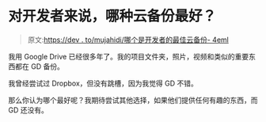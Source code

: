 # 对开发者来说，哪种云备份最好？

> 原文:[https://dev . to/mujahidi/哪个是开发者的最佳云备份- 4eml](https://dev.to/mujahidi/which-is-the-best-cloud-backup-for-developers--4eml)

我用 Google Drive 已经很多年了。我的项目文件夹，照片，视频和类似的重要东西都在 GD 备份。

我曾经尝试过 Dropbox，但没有跳槽，因为我觉得 GD 不错。

那么你认为哪个最好呢？我期待尝试其他选择，如果他们提供任何有趣的东西，而 GD 还没有。